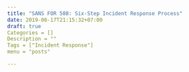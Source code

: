 ```yaml
---
title: "SANS FOR 508: Six-Step Incident Response Process"
date: 2019-06-17T21:15:32+07:00
draft: true
Categories = []
Description = ""
Tags = ["Incident Response"]
menu = "posts"

---
```


<!--stackedit_data:
eyJoaXN0b3J5IjpbLTIwMjQyMDA4OV19
-->
